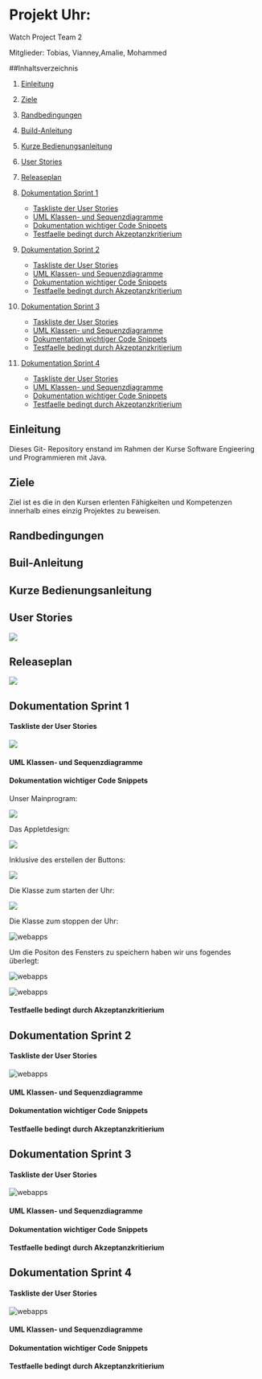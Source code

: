 # Projekt Uhr:

Watch Project Team 2 

Mitglieder: Tobias, Vianney,Amalie, Mohammed


##Inhaltsverzeichnis

1. [Einleitung](#einleitung)
1. [Ziele](#ziele)
1. [Randbedingungen](#randbedingungen)
1. [Build-Anleitung](#buil-anleitung)
1. [Kurze Bedienungsanleitung](#kurze-bedienungsanleitung)
1. [User Stories](#user-stories)
1. [Releaseplan](#releaseplan)
1. [Dokumentation Sprint 1](#dokumentation-sprint-1)
    + [Taskliste der User Stories](#taskliste-der-user-stories)
    + [UML Klassen- und Sequenzdiagramme](#uml-klassen-und-sequenzdiagramme)
    + [Dokumentation wichtiger Code Snippets](#dokumentation-wichtiger-code-snippets)
    + [Testfaelle bedingt durch Akzeptanzkritierium](#testfaelle-bedingt-durch-akzeptanzkritierium)
    
1. [Dokumentation Sprint 2](#dokumentation-sprint-2)
    + [Taskliste der User Stories](#taskliste-der-user-stories)
    + [UML Klassen- und Sequenzdiagramme](#uml-klassen-und-sequenzdiagramme)
    + [Dokumentation wichtiger Code Snippets](#dokumentation-wichtiger-code-snippets)
    + [Testfaelle bedingt durch Akzeptanzkritierium](#testfaelle-bedingt-durch-akzeptanzkritierium)
    
1. [Dokumentation Sprint 3](#dokumentation-sprint-3)
    + [Taskliste der User Stories](#taskliste-der-user-stories)
    + [UML Klassen- und Sequenzdiagramme](#uml-klassen-und-sequenzdiagramme)
    + [Dokumentation wichtiger Code Snippets](#dokumentation-wichtiger-code-snippets)
    + [Testfaelle bedingt durch Akzeptanzkritierium](#testfaelle-bedingt-durch-akzeptanzkritierium)
    
1. [Dokumentation Sprint 4](#dokumentation-sprint-4)
    + [Taskliste der User Stories](#taskliste-der-user-stories)
    + [UML Klassen- und Sequenzdiagramme](#uml-klassen-und-sequenzdiagramme)
    + [Dokumentation wichtiger Code Snippets](#dokumentation-wichtiger-code-snippets)
    + [Testfaelle bedingt durch Akzeptanzkritierium](#testfaelle-bedingt-durch-akzeptanzkritierium)    
    




## Einleitung 

Dieses Git- Repository enstand im Rahmen  der Kurse Software Engieering und Programmieren mit Java.

## Ziele

Ziel ist es die in den Kursen erlenten Fähigkeiten und Kompetenzen innerhalb eines einzig Projektes zu beweisen.

## Randbedingungen

## Buil-Anleitung

## Kurze Bedienungsanleitung

## User Stories

![](doku/Useretories.png)

## Releaseplan

![](doku/Releaseplan.png)

## Dokumentation Sprint 1
#### Taskliste der User Stories

![](doku/Task1.png)



#### UML Klassen- und Sequenzdiagramme
#### Dokumentation wichtiger Code Snippets
Unser Mainprogram: 

 ![](doku/main-routine.png)
 
Das Appletdesign: 

![](doku/gui1.png)

Inklusive des erstellen der Buttons:

![](doku/gui2.png)

Die Klasse zum starten der Uhr:

![](doku/startclass.png)

Die Klasse zum stoppen der Uhr:

![webapps](doku/stoppclass.png)

Um die Positon des Fensters zu speichern haben wir uns fogendes überlegt:

![webapps](doku/memory1.png)

![webapps](doku/Memory2.png)

#### Testfaelle bedingt durch Akzeptanzkritierium
## Dokumentation Sprint 2
#### Taskliste der User Stories

![webapps](doku/Task2.png)

#### UML Klassen- und Sequenzdiagramme
#### Dokumentation wichtiger Code Snippets
#### Testfaelle bedingt durch Akzeptanzkritierium
## Dokumentation Sprint 3
#### Taskliste der User Stories

![webapps](doku\Task3.png)

#### UML Klassen- und Sequenzdiagramme
#### Dokumentation wichtiger Code Snippets
#### Testfaelle bedingt durch Akzeptanzkritierium
## Dokumentation Sprint 4
#### Taskliste der User Stories

![webapps](doku/Task4.png)

#### UML Klassen- und Sequenzdiagramme
#### Dokumentation wichtiger Code Snippets
#### Testfaelle bedingt durch Akzeptanzkritierium


